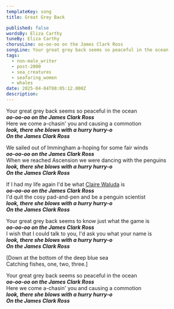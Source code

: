 ```yaml
---
templateKey: song
title: Great Grey Back

published: false
wordsBy: Eliza Carthy
tuneBy: Eliza Carthy
chorusLine: oo-oo-oo on the James Clark Ross
songLine: Your great grey back seems so peaceful in the ocean
tags:
  - non-male_writer
  - post-2000
  - sea_creatures
  - seafaring_women
  - whales
date: 2025-04-04T08:05:12.000Z
description: 
---
```



Your great grey back seems so peaceful in the ocean\
***oo-oo-oo on the James Clark Ross***\
Here we come a-chasin' you and causing a commotion\
***look, there she blows with a hurry hurry-o\
On the James Clark Ross***

We sailed out of Immingham a-hoping for some fair winds\
***oo-oo-oo on the James Clark Ross***\
When we reached Ascension we were dancing with the penguins\
***look, there she blows with a hurry hurry-o\
On the James Clark Ross***

If I had my life again I'd be what [Claire Waluda](https://www.bas.ac.uk/profile/clwa/) is\
***oo-oo-oo on the James Clark Ross***\
I'd quit the cosy pad-and-pen and be a penguin scientist\
***look, there she blows with a hurry hurry-o\
On the James Clark Ross***

Your great grey back seems to know just what the game is\
***oo-oo-oo on the James Clark Ross***\
I wish that I could talk to you, I'd ask you what your name is\
***look, there she blows with a hurry hurry-o\
On the James Clark Ross***

[Down at the bottom of the deep blue sea\
Catching fishes, one, two, three.]

Your great grey back seems so peaceful in the ocean\
***oo-oo-oo on the James Clark Ross***\
Here we come a-chasin' you and causing a commotion\
***look, there she blows with a hurry hurry-o\
On the James Clark Ross***
